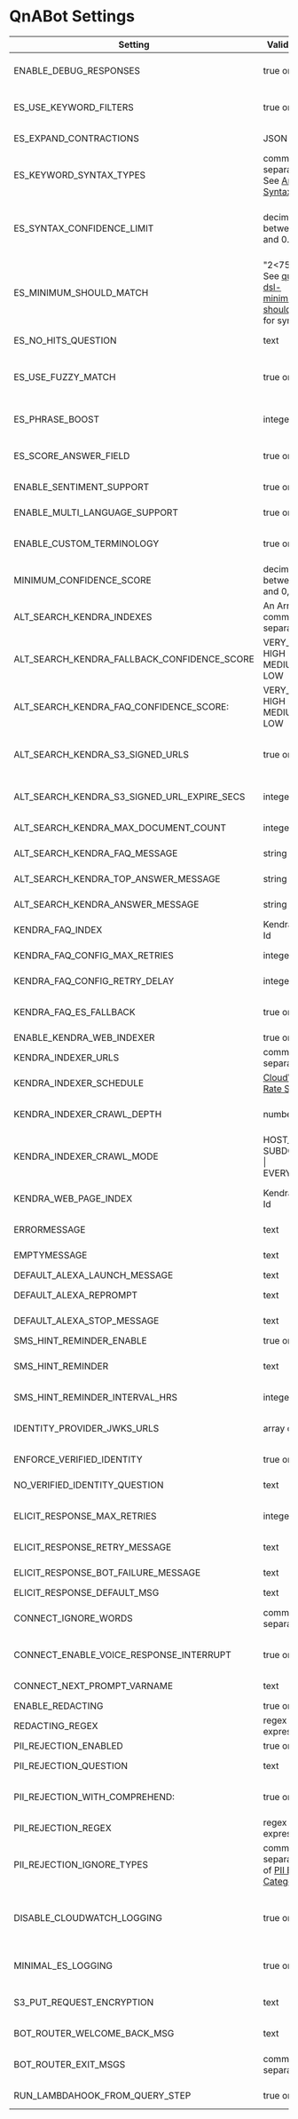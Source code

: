 # QnABot Settings

| Setting | Valid values | Description |
|---------|--------------|--------------|
| ENABLE_DEBUG_RESPONSES | true or false | Determines whether to log original English responses and translated responses for debugging
| ES_USE_KEYWORD_FILTERS | true or false | Determines whether to detect keywords from Comprehend when searching for answers
| ES_EXPAND_CONTRACTIONS | JSON format   | Expand contractions to resolve problems with keyword filters.
| ES_KEYWORD_SYNTAX_TYPES | comma separate list <br/> See [Analyze Syntax](https://docs.aws.amazon.com/comprehend/latest/dg/how-syntax.html) | A list of tokens representing parts of speech identified by Amazon Comprehend for matching questions
| ES_SYNTAX_CONFIDENCE_LIMIT | decimal between 0 and 0.99 | Amazon Comprehend makes a best effort to determine the parts of speech  in a sentence. The keywords will only be used if the confidence limit is greater than this amount
| ES_MINIMUM_SHOULD_MATCH |"2<75%" <br/> See [query-dsl-minimum-should-match](https://www.elastic.co/guide/en/elasticsearch/reference/current/query-dsl-minimum-should-match.html) for syntax |  Determines how close a question should match to return a hit
| ES_NO_HITS_QUESTION | text | The question QnABot should use when it cannot find an answer
| ES_USE_FUZZY_MATCH  | true or false | Determines whether QnABot should return answers similar to the question asked. See [Fuzzy Query](https://www.elastic.co/guide/en/elasticsearch/reference/current/query-dsl-fuzzy-query.html) for more information
| ES_PHRASE_BOOST | integer | If the user's question is a phrase match to a question in the knowledge then boost the score by this factor.
| ES_SCORE_ANSWER_FIELD | true or false | Include the content of the answer field (not just the question fields) when determining the score for a match
| ENABLE_SENTIMENT_SUPPORT | true or false | Enables [Amazon Comprehend](https://docs.aws.amazon.com/comprehend/latest/dg/how-sentiment.html) be used for sentiment analysis
| ENABLE_MULTI_LANGUAGE_SUPPORT | true or false | Enable or Disable Amazon Translate support
| ENABLE_CUSTOM_TERMINOLOGY| true or false |  Enable support for installed [Custom Terminology](https://aws.amazon.com/blogs/machine-learning/introducing-amazon-translate-custom-terminology/) files when using Amazon Translate
| MINIMUM_CONFIDENCE_SCORE | decimal between 0.0 and 0,99 | The minimum confidence before Amazon Comprehend will determine the user's language
| ALT_SEARCH_KENDRA_INDEXES | An Array of comma separated Ids |  A list of one or more [Amazon Kendra](https://aws.amazon.com/kendra/) indexes used for Kendra fallback
| ALT_SEARCH_KENDRA_FALLBACK_CONFIDENCE_SCORE | VERY_HIGH \| HIGH \| MEDIUM \| LOW |  Answers will only be returned that or at or above the specified [confidence level](https://aws.amazon.com/about-aws/whats-new/2020/09/amazon-kendra-launches-confidence-scores/) when using Kendra Fallback
| ALT_SEARCH_KENDRA_FAQ_CONFIDENCE_SCORE: | VERY_HIGH \| HIGH \| MEDIUM \| LOW |  Minimum Kendra [confidence level](https://aws.amazon.com/about-aws/whats-new/2020/09/amazon-kendra-launches-confidence-scores/) threshold for Kendra FAQ
| ALT_SEARCH_KENDRA_S3_SIGNED_URLS | true or false | Enables [signed S3](https://docs.aws.amazon.com/AmazonS3/latest/userguide/ShareObjectPreSignedURL.html) Urls for Amazon Kendra results.  If enabled, allows support for Kendra documents which are not publicly accessible.
| ALT_SEARCH_KENDRA_S3_SIGNED_URL_EXPIRE_SECS | integer | Determines length of time in seconds for the validity of signed S3 Urls in Kendra fallback.
| ALT_SEARCH_KENDRA_MAX_DOCUMENT_COUNT | integer | Number of documents returned by Amazon Kendra fallback
| ALT_SEARCH_KENDRA_FAQ_MESSAGE | string | Heading when a [Frequently Asked Question](https://docs.aws.amazon.com/kendra/latest/dg/response-types.html) is found by Amazon Kendra.
| ALT_SEARCH_KENDRA_TOP_ANSWER_MESSAGE | string | Heading when the [top answer](https://docs.aws.amazon.com/kendra/latest/dg/response-types.html) is found by Amazon Kendra
| ALT_SEARCH_KENDRA_ANSWER_MESSAGE | string | Heading when a [Document](https://docs.aws.amazon.com/kendra/latest/dg/response-types.html) is returned by Amazon Kendra
| KENDRA_FAQ_INDEX | Kendra Index Id | Kendra Index to use sync Elastic Search questions and answers
| KENDRA_FAQ_CONFIG_MAX_RETRIES | integer | Number of times to retry syncing FAQ's when a throttling error occurs
| KENDRA_FAQ_CONFIG_RETRY_DELAY | integer | Amount of time to wait in seconds between attempts to retry syncing
| KENDRA_FAQ_ES_FALLBACK | true or false | When Kendra FAQ is enabled, but does not return an answer then query ElasticSearch
| ENABLE_KENDRA_WEB_INDEXER | true or false | Enables the web indexer
| KENDRA_INDEXER_URLS | comma separated list | List of web addresses QnABot should crawl and [index with Kendra](./kendra_crawler_guide/README.md)
| KENDRA_INDEXER_SCHEDULE | [CloudWatch Rate Syntax](https://docs.aws.amazon.com/AmazonCloudWatch/latest/events/ScheduledEvents.html) | Interval Indexer should crawl
| KENDRA_INDEXER_CRAWL_DEPTH | number | Sets the depth to the number of levels in a website from the seed level that you want to crawl
| KENDRA_INDEXER_CRAWL_MODE | HOST_ONLY \| SUBDOMAINS \| EVERYTHING | Determines which addresses should be crawled
| KENDRA_WEB_PAGE_INDEX | Kendra Index Id | The index to use for the web crawler, a [custom data source](https://docs.aws.amazon.com/kendra/latest/dg/data-source-custom.html) will automatically be added to the specified index.  
| ERRORMESSAGE | text | Response to the user when a processing error occurs
| EMPTYMESSAGE | text | Response to the user when an answer could not be found
| DEFAULT_ALEXA_LAUNCH_MESSAGE | text | Initial greeting when using Alexa
| DEFAULT_ALEXA_REPROMPT | text | Default text used for Alexa reprompt capability
| DEFAULT_ALEXA_STOP_MESSAGE | text |  User response to end session with Alexa
| SMS_HINT_REMINDER_ENABLE | true or false | Enables SMS_HINT_REMINDER
| SMS_HINT_REMINDER |  text | Reminds user how to use the bot on first use after SMS_HINT_REMINDER_INTERVAL_HRS
| SMS_HINT_REMINDER_INTERVAL_HRS | integer | The amount of time in hours when to send SMS_HINT_REMINDER
| IDENTITY_PROVIDER_JWKS_URLS | array of urls |  User can override this empty list to add trusted IdPs (eg from Lex-Web-UI CognitoUserPoolPubKey)
| ENFORCE_VERIFIED_IDENTITY | true or false |  Set to true to make QnABot require verified identity from client
| NO_VERIFIED_IDENTITY_QUESTION | text | If user identity cannot be verified, replace question string with this.
| ELICIT_RESPONSE_MAX_RETRIES | integer | Number of times an elicitResponse LexBot can be called before giving up when the Bot returns Failed
| ELICIT_RESPONSE_RETRY_MESSAGE | text |  Default retry message when working with LexBot
| ELICIT_RESPONSE_BOT_FAILURE_MESSAGE | text |  Message used when maximum number of retries is exceeded
| ELICIT_RESPONSE_DEFAULT_MSG| text |
| CONNECT_IGNORE_WORDS | comma separated list | Throw error if connect client sends individual characters not processable by elastic search
| CONNECT_ENABLE_VOICE_RESPONSE_INTERRUPT | true or false | Return bot response in session attribute to enable contact flow to use response as an interruptible prompt.
| CONNECT_NEXT_PROMPT_VARNAME | text | Name of session var to use for next prompt
| ENABLE_REDACTING | true or false | Enable the system to redact log output
| REDACTING_REGEX | regex expression | Redacts expressions matching regex from logs
| PII_REJECTION_ENABLED | true or false | Enables PII Rejection
| PII_REJECTION_QUESTION | text  | If PII is found, the user's request (question) will change to this phrase
| PII_REJECTION_WITH_COMPREHEND: | true or false | Enable's [Personal Identifiable Information](https://aws.amazon.com/blogs/machine-learning/detecting-and-redacting-pii-using-amazon-comprehend/) detection with Amazon Comprehend
| PII_REJECTION_REGEX | regex expression | Used to find PII based on a regex
| PII_REJECTION_IGNORE_TYPES | comma separated list of [PII Entity Categories](https://aws.amazon.com/blogs/machine-learning/detecting-and-redacting-pii-using-amazon-comprehend/) | Do not detect the specified list of entity types
| DISABLE_CLOUDWATCH_LOGGING | true or false | Disable all logging in fulfillment es query handler lambda. does not disable logging from Lambda Hooks or Conditional Chaining Lambda functions
| MINIMAL_ES_LOGGING | true or false | do not log utterances or session attributes to ElasticSearch for Kibana logging
| S3_PUT_REQUEST_ENCRYPTION | text | enable header x-amz-server-side-encryption header and set with this value
| BOT_ROUTER_WELCOME_BACK_MSG | text | The text used by QnABot when ending communication from a specialty bot
| BOT_ROUTER_EXIT_MSGS | comma separated list | The exit phrases in comma separated list available for the a user to end communication with a specialty bot
| RUN_LAMBDAHOOK_FROM_QUERY_STEP | true or false | Controls timing of execution for Lambda hooks

